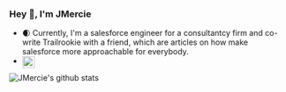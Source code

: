 ### Hey 👋, I'm JMercie

- 🌒 Currently, I'm a salesforce engineer for a consultantcy firm and co-write Trailrookie with a friend, which are articles on how make salesforce more     approachable for everybody.
- <a href="https://www.linkedin.com/in/joseph-mercie-campos-505009155/"> 
  <img align="left" alt="Joseph LinkdeIn" width="22px" src="https://cdn.jsdelivr.net/npm/simple-icons@v3/icons/linkedin.svg" />
</a> 


![JMercie's github stats](https://github-readme-stats.vercel.app/api?username=JMercie&show_icons=true&hide_border=true)
